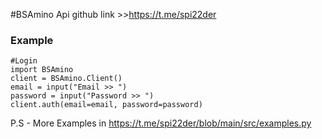 
#BSAmino Api
github link >>https://t.me/spi22der
### Example
```python3
#Login
import BSAmino
client = BSAmino.Client()
email = input("Email >> ")
password = input("Password >> ")
client.auth(email=email, password=password)
```
P.S - More Examples in https://t.me/spi22der/blob/main/src/examples.py
